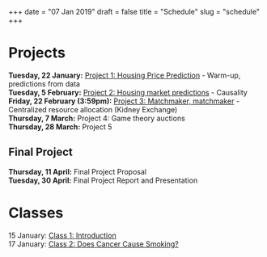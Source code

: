 +++
date = "07 Jan 2019"
draft = false
title = "Schedule"
slug = "schedule"
+++

# Projects

**Tuesday, 22 January:** [Project 1: Housing Price Prediction](/project1) - Warm-up, predictions from data  
**Tuesday, 5 February:** [Project 2: Housing market predictions](/project2) - Causality  
**Friday, 22 February (3:59pm):** [Project 3: Matchmaker, matchmaker](/project3) - Centralized resource allocation (Kidney Exchange)  
**Thursday, 7 March:** Project 4: Game theory auctions  
**Thursday, 28 March:** Project 5  

## Final Project

**Thursday, 11 April:** Final Project Proposal  
**Tuesday, 30 April:** Final Project Report and Presentation

# Classes

15 January: [Class 1: Introduction](/class1)  
17 January: [Class 2: Does Cancer Cause Smoking?](/class2)


<!--
## Preliminary Readings Schedule

This is all tentative, and subject to change.

<b>Week 1:</b> Causal inference: concepts, models and tools
<blockquote>
Causal inference vs. prediction. Treatment effects. Treatment effects in
heterogeneous population. Endogeneity and instrumental
variables. Measuring consumer responses and ROI on advertising as
treatment effect. Other notions of causality: Granger causality and
Pearl's idea of causality.
<p>
<b>Reading:</b> Rubin, Donald B. "Causal inference using potential outcomes:
Design, modeling, decisions." Journal of the American Statistical
Association 100.469 (2005): 322-331.<br>
Blake, Thomas, Chris Nosko, and Steven Tadelis. "Consumer heterogeneity
and paid search effectiveness: A large-scale field experiment."
Econometrica 83.1 (2015): 155-174.
</blockquote>
<p>
<b>Week 2:</b> Machine learning and prediction
<blockquote>
The concept of the learning machine and the concept of risk
minimization. Empirical risk minimization. Types of problems of
Statistical learning theory: pattern recognition, regression and density
estimation. Examples and properties of common algorithms for statistical
learning. Click prediction algorithms, Google's DoubleClick and AdSense.
<P>
<b>Reading:</b> Vapnik, Vladimir. The nature of statistical learning
theory. Springer science & business media, 2013. (Chapter 1)
</blockquote>
<p>
<b>Weeks 3-4:</b> Matching problems
<blockquote>
Introduction to graph theory. Directed and undirected graphs. Graph
degree. Paths and cycles on graphs. Sorting and searching
algorithms. Tree graphs. Matching on bipartite graphs. Common algorithms
for matching on bipartite graphs.
<p>
<b>Reading:</b> Norman L. Biggs, "Discrete Mathematics", Oxford University
Press. (Chapters 15-17)
</blockquote>
</p><p>
<b>Weeks 5-6:</b> Competitive advertising markets
<blockquote>
Introduction to game theory. Games of complete information. Notion of
Nash equilibrium. Games of incomplete information. Notion of Bayes-Nash
equilibrium. Discrete and continuous games. Auctions. Common types of
auctions by design of allocation and payment rules. Multi-unit
auctions. Auctions used for online advertising. Generalized second price
auction and Vickrey-Clarke-Groves mechanism. Recent developments in
online advertising auctions.
<p>
<b>Reading:</b> Gibbons, Robert. Game theory for applied economists. Princeton
University Press, 1992. (Chapters 1 and 3)<br>
M. Gentry, T. Hubbard, D. Nekipelov, H. Paarsch, "Structural
Econometrics of Auctions". MIT Press 
</blockquote>
</p><p>
<b>Week 7:</b> From Game theory to Algorithmic Game Theory
<blockquote>
Approximating best responses and utility guarantees. Possibility (and
impossibility) of implementation of Nash equilibria. Approximating Nash
equilibria.
<p>
<b>Reading:</b> Jason Hartline, "Mechanism Design and Approximation".
http://jasonhartline.com/MDnA (Chapter 1)
</blockquote>
</p><p>
<b>Week 8:</b> Introduction to Economics of Information 
<blockquote>
Informational content of Nash equilibria. Competition and user
information. Information and user privacy. Resent evidence on behavioral
response (and non-response) to changes in privacy.
<p>
<b>Reading:</b> Hal Varian, "Economics of Information Technology"
http://people.ischool.berkeley.edu/~hal/Papers/mattioli/mattioli.html<br>
Tucker, Catherine E. "The economics of advertising and privacy". International journal of Industrial organization 30.3 (2012): 326-329. 
</blockquote>
</p><p>
<b>Week 9:</b> Formal concepts of privacy
<blockquote>
Privacy and privacy threats. Risk of disclosure and a concept of
adversarial attacks. K-anonymity and related concepts. Analyzing
K-anonymous data. Differential privacy. Differential privacy and
robustness. Differential privacy and Machine learning.
<p>
<b>Reading:</b> Lambert, Diane. "Measures of disclosure risk and harm." Journal
of Official Statistics 9.2 (1993): 313.<Br>
Dwork, Cynthia. "Differential privacy: A survey of results."
International Conference on Theory and Applications of Models of
Computation. Springer, Berlin, Heidelberg, 2008.
</blockquote>
</p><p>
<b>Week 10-11:</b> Cryptography and data protection
</p>
<p>
<b>Week 12:</b> Privacy-aware mechanism design
<blockquote>
Differential privacy as condition on strategic responses of
agents. Differentially private prediction of user choices. Designing
mechanisms with formal privacy guarantees.
<p>
<b>Reading:</b> Nissim, Kobbi, Claudio Orlandi, and Rann
Smorodinsky. "Privacy-aware mechanism design." Proceedings of the 13th
ACM Conference on Electronic Commerce. ACM, 2012.<br>
Dwork, Cynthia, and Aaron Roth. "The algorithmic foundations of
differential privacy." (Chapter 10)
</blockquote>
-->




